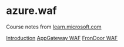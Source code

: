 # azure.waf

Course notes from [learn.microsoft.com](https://learn.microsoft.com/en-us/azure/web-application-firewall/overview)

[Introduction](./section-1/1-intro.md)
[AppGateway WAF](./section-2/2-appGW_WAF.md)
[FronDoor WAF](./section-3/3-frontDoor-WAF.md)
